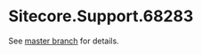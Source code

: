 # Sitecore.Support.68283

See [master branch](https://github.com/sitecoresupport/Sitecore.Support.68283) for details.
